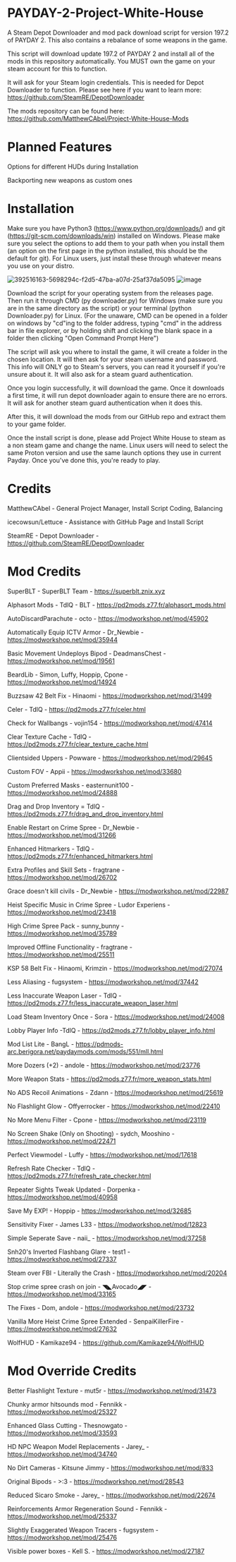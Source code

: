 # PAYDAY-2-Project-White-House
A Steam Depot Downloader and mod pack download script for version 197.2 of PAYDAY 2. This also contains a rebalance of some weapons in the game.

This script will download update 197.2 of PAYDAY 2 and install all of the mods in this repository automatically. You MUST own the game on your steam account for this to function.

It will ask for your Steam login credentials. This is needed for Depot Downloader to function. Please see here if you want to learn more: https://github.com/SteamRE/DepotDownloader

The mods repository can be found here: https://github.com/MatthewCAbel/Project-White-House-Mods

# Planned Features
Options for different HUDs during Installation

Backporting new weapons as custom ones

# Installation
Make sure you have Python3 (https://www.python.org/downloads/) and git (https://git-scm.com/downloads/win) installed on Windows. Please make sure you select the options to add them to your path when you install them (an option on the first page in the python installed, this should be the default for git). For Linux users, just install these through whatever means you use on your distro.

![392516163-5698294c-f2d5-47ba-a07d-25af37da5095](https://github.com/user-attachments/assets/a3f59a36-c670-4148-a9f0-2d199c293c81)
![image](https://github.com/user-attachments/assets/0f9d4337-ad63-4b80-9375-cb6b77c04c2e)

Download the script for your operating system from the releases page. Then run it through CMD (py downloader.py) for Windows (make sure you are in the same directory as the script) or your terminal (python Downloader.py) for Linux. (For the unaware, CMD can be opened in a folder on windows by "cd"ing to the folder address, typing "cmd" in the address bar in file explorer, or by holding shift and clicking the blank space in a folder then clicking "Open Command Prompt Here")

The script will ask you where to install the game, it will create a folder in the chosen location. It will then ask for your steam username and password. This info will ONLY go to Steam's servers, you can read it yourself if you're unsure about it. It will also ask for a steam guard authentication.

Once you login successfully, it will download the game. Once it downloads a first time, it will run depot downloader again to ensure there are no errors. It will ask for another steam guard authentication when it does this.

After this, it will download the mods from our GitHub repo and extract them to your game folder.

Once the install script is done, please add Project White House to steam as a non steam game and change the name. Linux users will need to select the same Proton version and use the same launch options they use in current Payday. Once you've done this, you're ready to play. 

# Credits
MatthewCAbel - General Project Manager, Install Script Coding, Balancing

icecowsun/Lettuce - Assistance with GitHub Page and Install Script

SteamRE - Depot Downloader - https://github.com/SteamRE/DepotDownloader

# Mod Credits

SuperBLT - SuperBLT Team - https://superblt.znix.xyz

Alphasort Mods - TdlQ - BLT - https://pd2mods.z77.fr/alphasort_mods.html

AutoDiscardParachute - octo - https://modworkshop.net/mod/45902

Automatically Equip ICTV Armor - Dr_Newbie - https://modworkshop.net/mod/35944

Basic Movement Undeploys Bipod - DeadmansChest - https://modworkshop.net/mod/19561

BeardLib - Simon, Luffy, Hoppip, Cpone - https://modworkshop.net/mod/14924

Buzzsaw 42 Belt Fix - Hinaomi - https://modworkshop.net/mod/31499

Celer - TdlQ - https://pd2mods.z77.fr/celer.html

Check for Wallbangs - vojin154 - https://modworkshop.net/mod/47414

Clear Texture Cache - TdlQ - https://pd2mods.z77.fr/clear_texture_cache.html

Clientsided Uppers - Powware - https://modworkshop.net/mod/29645

Custom FOV - Appii - https://modworkshop.net/mod/33680

Custom Preferred Masks - easternunit100 - https://modworkshop.net/mod/24888

Drag and Drop Inventory = TdlQ - https://pd2mods.z77.fr/drag_and_drop_inventory.html

Enable Restart on Crime Spree - Dr_Newbie - https://modworkshop.net/mod/31266

Enhanced Hitmarkers - TdlQ - https://pd2mods.z77.fr/enhanced_hitmarkers.html

Extra Profiles and Skill Sets - fragtrane - https://modworkshop.net/mod/26702

Grace doesn't kill civils - Dr_Newbie - https://modworkshop.net/mod/22987

Heist Specific Music in Crime Spree - Ludor Experiens - https://modworkshop.net/mod/23418

High Crime Spree Pack - sunny_bunny - https://modworkshop.net/mod/35789

Improved Offline Functionality - fragtrane - https://modworkshop.net/mod/25511

KSP 58 Belt Fix - Hinaomi, Krimzin - https://modworkshop.net/mod/27074

Less Aliasing - fugsystem - https://modworkshop.net/mod/37442

Less Inaccurate Weapon Laser - TdlQ - https://pd2mods.z77.fr/less_inaccurate_weapon_laser.html

Load Steam Inventory Once - Sora - https://modworkshop.net/mod/24008

Lobby Player Info -TdlQ - https://pd2mods.z77.fr/lobby_player_info.html

Mod List Lite - BangL - https://pdmods-arc.berigora.net/paydaymods.com/mods/551/mll.html

More Dozers (+2) - andole - https://modworkshop.net/mod/23776

More Weapon Stats - https://pd2mods.z77.fr/more_weapon_stats.html

No ADS Recoil Animations - Zdann - https://modworkshop.net/mod/25619

No Flashlight Glow - Offyerrocker - https://modworkshop.net/mod/22410 

No More Menu Filter - Cpone - https://modworkshop.net/mod/23119

No Screen Shake (Only on Shooting) - sydch, Mooshino - https://modworkshop.net/mod/22471

Perfect Viewmodel - Luffy - https://modworkshop.net/mod/17618

Refresh Rate Checker - TdlQ - https://pd2mods.z77.fr/refresh_rate_checker.html

Repeater Sights Tweak Updated - Dorpenka - https://modworkshop.net/mod/40958

Save My EXP! - Hoppip - https://modworkshop.net/mod/32685

Sensitivity Fixer - James L33 - https://modworkshop.net/mod/12823

Simple Seperate Save - naii_ - https://modworkshop.net/mod/37258

Snh20's Inverted Flashbang Glare - test1 - https://modworkshop.net/mod/27337

Steam over FBI - Literally the Crash - https://modworkshop.net/mod/20204

Stop crime spree crash on join - ◥◣Avocado◢◤ - https://modworkshop.net/mod/33165

The Fixes - Dom, andole - https://modworkshop.net/mod/23732

Vanilla More Heist Crime Spree Extended - SenpaiKillerFire - https://modworkshop.net/mod/27632

WolfHUD - Kamikaze94 - https://github.com/Kamikaze94/WolfHUD

# Mod Override Credits
Better Flashlight Texture - mut5r - https://modworkshop.net/mod/31473

Chunky armor hitsounds mod - Fennikk - https://modworkshop.net/mod/25327

Enhanced Glass Cutting - Thesnowgato - https://modworkshop.net/mod/33593

HD NPC Weapon Model Replacements - Jarey_ - https://modworkshop.net/mod/34740

No Dirt Cameras - Kitsune Jimmy - https://modworkshop.net/mod/833

Original Bipods - >:3 - https://modworkshop.net/mod/28543

Reduced Sicaro Smoke - Jarey_ - https://modworkshop.net/mod/22674

Reinforcements Armor Regeneration Sound - Fennikk - https://modworkshop.net/mod/25337

Slightly Exaggerated Weapon Tracers - fugsystem - https://modworkshop.net/mod/25476

Visible power boxes - Kell S. - https://modworkshop.net/mod/27187

